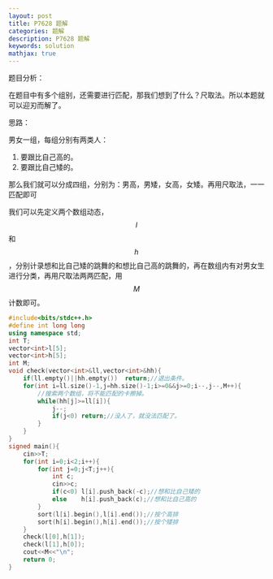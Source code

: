 ```yaml
---
layout: post
title: P7628 题解
categories: 题解
description: P7628 题解
keywords: solution
mathjax: true
---
```


题目分析：

在题目中有多个组别，还需要进行匹配，那我们想到了什么？尺取法。所以本题就可以迎刃而解了。

思路：

男女一组，每组分别有两类人：
1. 要跟比自己高的。
2. 要跟比自己矮的。

那么我们就可以分成四组，分别为：男高，男矮，女高，女矮。再用尺取法，一一匹配即可

我们可以先定义两个数组动态，$$l$$ 和 $$h$$，分别计录想和比自己矮的跳舞的和想比自己高的跳舞的，再在数组内有对男女生进行分类，再用尺取法两两匹配，用 $$M$$ 计数即可。

```cpp
#include<bits/stdc++.h>
#define int long long
using namespace std;
int T;
vector<int>l[5];
vector<int>h[5];
int M;
void check(vector<int>&ll,vector<int>&hh){
	if(ll.empty()||hh.empty())	return;//退出条件。
	for(int i=ll.size()-1,j=hh.size()-1;i>=0&&j>=0;i--,j--,M++){
		//搜索两个数组，将不能匹配的卡擦掉。 
		while(hh[j]>=ll[i]){
			j--;
			if(j<0)	return;//没人了，就没法匹配了。 
		}
	} 
}
signed main(){
	cin>>T;
	for(int i=0;i<2;i++){
		for(int j=0;j<T;j++){
			int c;
			cin>>c;
			if(c<0)	l[i].push_back(-c);//想和比自己矮的 
			else	h[i].push_back(c);//想和比自己高的 
		}
		sort(l[i].begin(),l[i].end());//按个高排
		sort(h[i].begin(),h[i].end());//按个矮排 
	} 
	check(l[0],h[1]);
	check(l[1],h[0]);
	cout<<M<<"\n"; 
	return 0;
}
```
